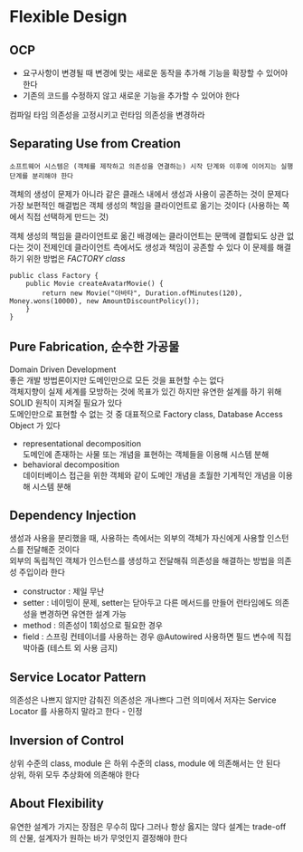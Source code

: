 # Flexible Design

## OCP

- 요구사항이 변경될 때 변경에 맞는 새로운 동작을 추가해 기능을 확장할 수 있어야 한다
- 기존의 코드를 수정하지 않고 새로운 기능을 추가할 수 있어야 한다

컴파일 타임 의존성을 고정시키고 런타임 의존성을 변경하라

## Separating Use from Creation

~~~
소프트웨어 시스템은 (객체를 제작하고 의존성을 연결하는) 시작 단계와 이후에 이어지는 실행 단계를 분리해야 한다
~~~

객체의 생성이 문제가 아니라 같은 클래스 내에서 생성과 사용이 공존하는 것이 문제다
가장 보편적인 해결법은 객체 생성의 책임을 클라이언트로 옮기는 것이다 (사용하는 쪽에서 직접 선택하게 만드는 것)

객체 생성의 책임을 클라이언트로 옮긴 배경에는 클라이언트는 문맥에 결합되도 상관 없다는 것이 전제인데
클라이언트 측에서도 생성과 책임이 공존할 수 있다 이 문제를 해결하기 위한 방법은 _FACTORY class_

~~~
public class Factory {
    public Movie createAvatarMovie() {
        return new Movie("아바타", Duration.ofMinutes(120), Money.wons(10000), new AmountDiscountPolicy());
    }
}
~~~

## Pure Fabrication, 순수한 가공물

Domain Driven Development <br>
좋은 개발 방법론이지만 도메인만으로 모든 것을 표현할 수는 없다 <br>
객체지향이 실제 세계를 모방하는 것에 목표가 있긴 하지만 유연한 설계를 하기 위해 SOLID 원칙이 지켜질 필요가 있다<br>
도메인만으로 표현할 수 없는 것 중 대표적으로 Factory class, Database Access Object 가 있다

- representational decomposition <br>
  도메인에 존재하는 사물 또는 개념을 표현하는 객체들을 이용해 시스템 분해
- behavioral decomposition <br>
  데이터베이스 접근을 위한 객체와 같이 도메인 개념을 초월한 기계적인 개념을 이용해 시스템 분해

## Dependency Injection

생성과 사용을 분리했을 때, 사용하는 측에서는 외부의 객체가 자신에게 사용할 인스턴스를 전달해준 것이다 <br>
외부의 독립적인 객체가 인스턴스를 생성하고 전달해줘 의존성을 해결하는 방법을 의존성 주입이라 한다

- constructor : 제일 무난
- setter : 네이밍이 문제, setter는 닫아두고 다른 메서드를 만들어 런타임에도 의존성을 변경하면 유연한 설계 가능
- method : 의존성이 1회성으로 필요한 경우
- field : 스프링 컨테이너를 사용하는 경우 @Autowired 사용하면 필드 변수에 직접 박아줌 (테스트 외 사용 금지)

## Service Locator Pattern

의존성은 나쁘지 않지만 감춰진 의존성은 개나쁘다 그런 의미에서 저자는 Service Locator 를 사용하지 말라고 한다 - 인정

## Inversion of Control

상위 수준의 class, module 은 하위 수준의 class, module 에 의존해서는 안 된다 <br>
상위, 하위 모두 추상화에 의존해야 한다

## About Flexibility

유연한 설계가 가지는 장점은 무수히 많다 그러나 항상 옳지는 않다
설계는 trade-off 의 산물, 설계자가 원하는 바가 무엇인지 결정해야 한다
